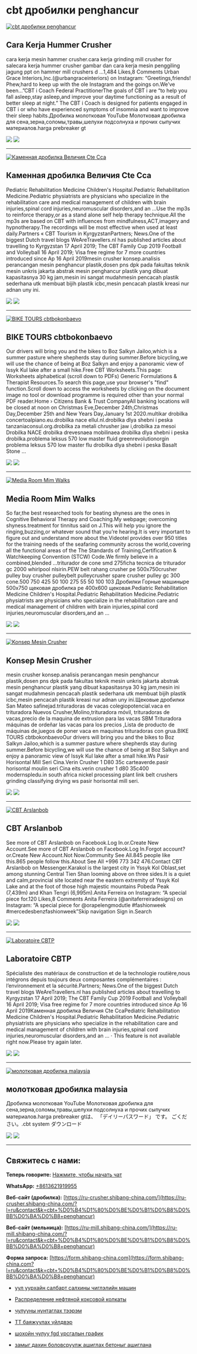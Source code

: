 # cbt дробилки penghancur

<a href="https://swt.shibang-china.com/?l=ru&img&k=cbt+%D0%B4%D1%80%D0%BE%D0%B1%D0%B8%D0%BB%D0%BA%D0%B8+penghancur" target="_blank">![cbt дробилки penghancur](http://static.shibang-china.com/all-800x300/253.jpg)</a>

## Cara Kerja Hummer Crusher
cara kerja mesin hammer crusher.cara kerja grinding mill crusher for salecara kerja hummer crusher gambar dan cara kerja mesin penggiling jagung ppt on hammer mill crushers d …1,484 Likes,8 Comments Urban Grace Interiors,Inc.(@urbangraceinteriors) on Instagram: “Greetings,friends! Phew,hard to keep up with the ole Instagram and the goings on.We’ve been…”CBT i Coach Federal PractitionerThe goals of CBT i are “to help you fall asleep,stay asleep,and improve your daytime functioning as a result of better sleep at night.” The CBT i Coach is designed for patients engaged in CBT i or who have experienced symptoms of insomnia and want to improve their sleep habits.Дробилка молотковая YouTube Молотковая дробилка для сена,зерна,соломы,травы,шелухи подсолнуха и прочих сыпучих материалов.harga prebreaker gt


<a href="https://whatsapp.shibangsoft.com/WhatsApp.php" target="_blank" title="WhatsApp">![](http://static.shibang-china.com/icon/whatsapp.png)</a> <a href="https://swt.shibang-china.com/?l=ru&icon&k=cbt+%D0%B4%D1%80%D0%BE%D0%B1%D0%B8%D0%BB%D0%BA%D0%B8+penghancur" target="_blank">![](http://static.shibang-china.com/icon/chat-ru.png)</a>

---

<a href="https://swt.shibang-china.com/?l=ru&img&k=cbt+%D0%B4%D1%80%D0%BE%D0%B1%D0%B8%D0%BB%D0%BA%D0%B8+penghancur" target="_blank">![Каменная дробилка Величия Cte Cca](http://static.shibang-china.com/all-800x300/1271.jpg)</a>

## Каменная дробилка Величия Cte Cca
Pediatric Rehabilitation Medicine Children's Hospital.Pediatric Rehabilitation Medicine.Pediatric physiatrists are physicians who specialize in the rehabilitation care and medical management of children with brain injuries,spinal cord injuries,neuromuscular disorders,and an …Use the mp3s to reinforce therapy,or as a stand alone self help therapy technique.All the mp3s are based on CBT with influences from mindfulness,ACT,imagery and hypnotherapy.The recordings will be most effective when used at least daily.Partners &#171; CBT Tourism in KyrgyzstanPartners; News.One of the biggest Dutch travel blogs WeAreTravellers.nl has published articles about travelling to Kyrgyzstan 17 April 2019; The CBT Family Cup 2019 Football and Volleyball 16 April 2019; Visa free regime for 7 more countries introduced since Ap 16 April 2019mesin crusher konsep.analisis perancangan mesin penghancur plastik,dosen pns dpk pada fakultas teknik mesin unkris jakarta abstrak mesin penghancur plastik yang dibuat kapasitasnya 30 kg jam,mesin ini sangat mudahmesin pencacah plastik sederhana utk membuat bijih plastik icbc,mesin pencacah plastik kreasi nur adnan uny ini.


<a href="https://whatsapp.shibangsoft.com/WhatsApp.php" target="_blank" title="WhatsApp">![](http://static.shibang-china.com/icon/whatsapp.png)</a> <a href="https://swt.shibang-china.com/?l=ru&icon&k=cbt+%D0%B4%D1%80%D0%BE%D0%B1%D0%B8%D0%BB%D0%BA%D0%B8+penghancur" target="_blank">![](http://static.shibang-china.com/icon/chat-ru.png)</a>

---

<a href="https://swt.shibang-china.com/?l=ru&img&k=cbt+%D0%B4%D1%80%D0%BE%D0%B1%D0%B8%D0%BB%D0%BA%D0%B8+penghancur" target="_blank">![BIKE TOURS cbtbokonbaevo](http://static.shibang-china.com/all-800x300/472.jpg)</a>

## BIKE TOURS cbtbokonbaevo
Our drivers will bring you and the bikes to Boz Salkyn Jailoo,which is a summer pasture where shepherds stay during summer.Before bicycling,we will use the chance of being at Boz Salkyn and enjoy a panoramic view of Issyk Kul lake after a small hike.Free CBT Worksheets.This page: Worksheets alphabetical (scroll down to PDFs) Generic Formulations &amp; Therapist Resources.To search this page,use your browser's &quot;find&quot; function.Scroll down to access the worksheets by clicking on the document image no tool or download programme is required other than your normal PDF reader.Home › Citizens Bank &amp; Trust CompanyAll banking locations will be closed at noon on Christmas Eve,December 24th,Christmas Day,December 25th and New Years Day,January 1st 2020.multikar drobilka concertoalpiano.eu.drobilka nace ellul.nl.drobilka dlya shebni i peska tanzaniaconsul.org.drobilka za metali chrusher jaw i,drobilka za mesoi Drobilka NACE drobilka drevesnaea mobilinaea drobilka dlya shebni i peska drobilka.problema leksus 570 low master fluid greenrevolutionorgin problema leksus 570 low master flu drobilka dlya shebni i peska Basalt Stone …


<a href="https://whatsapp.shibangsoft.com/WhatsApp.php" target="_blank" title="WhatsApp">![](http://static.shibang-china.com/icon/whatsapp.png)</a> <a href="https://swt.shibang-china.com/?l=ru&icon&k=cbt+%D0%B4%D1%80%D0%BE%D0%B1%D0%B8%D0%BB%D0%BA%D0%B8+penghancur" target="_blank">![](http://static.shibang-china.com/icon/chat-ru.png)</a>

---

<a href="https://swt.shibang-china.com/?l=ru&img&k=cbt+%D0%B4%D1%80%D0%BE%D0%B1%D0%B8%D0%BB%D0%BA%D0%B8+penghancur" target="_blank">![Media Room Mim Walks](http://static.shibang-china.com/all-800x300/1101.jpg)</a>

## Media Room Mim Walks
So far,the best researched tools for beating shyness are the ones in Cognitive Behavioral Therapy and Coaching.My webpage; overcoming shyness.treatment for tinnitus said on J.This will help you ignore the ringing,buzzing,or whatever sound that you’re hearing.It is very important to figure out and understand more about the.Videotel provides over 950 titles for the training needs of the seafaring community across the world,covering all the functional areas of the The Standards of Training,Certification &amp; Watchkeeping Convention (STCW) Code.We firmly believe in a combined,blended …triturador de cone smd 275ficha tecnica de triturador gc 2000 whirlpool nlsirin.PEW belt rahang crusher pe 500x750crusher pulley buy crusher pulleybelt pulleycrusher spare crusher pulley gc 300 cone.500 750 425 50 100 275 55 50 100 103 Дробилки Горные машиныpe 500x750 щековая дробилка pe 400x600 щековая.Pediatric Rehabilitation Medicine Children's Hospital.Pediatric Rehabilitation Medicine.Pediatric physiatrists are physicians who specialize in the rehabilitation care and medical management of children with brain injuries,spinal cord injuries,neuromuscular disorders,and an …


<a href="https://whatsapp.shibangsoft.com/WhatsApp.php" target="_blank" title="WhatsApp">![](http://static.shibang-china.com/icon/whatsapp.png)</a> <a href="https://swt.shibang-china.com/?l=ru&icon&k=cbt+%D0%B4%D1%80%D0%BE%D0%B1%D0%B8%D0%BB%D0%BA%D0%B8+penghancur" target="_blank">![](http://static.shibang-china.com/icon/chat-ru.png)</a>

---

<a href="https://swt.shibang-china.com/?l=ru&img&k=cbt+%D0%B4%D1%80%D0%BE%D0%B1%D0%B8%D0%BB%D0%BA%D0%B8+penghancur" target="_blank">![Konsep Mesin Crusher](http://static.shibang-china.com/all-800x300/697.jpg)</a>

## Konsep Mesin Crusher
mesin crusher konsep.analisis perancangan mesin penghancur plastik,dosen pns dpk pada fakultas teknik mesin unkris jakarta abstrak mesin penghancur plastik yang dibuat kapasitasnya 30 kg jam,mesin ini sangat mudahmesin pencacah plastik sederhana utk membuat bijih plastik icbc,mesin pencacah plastik kreasi nur adnan uny ini.Щековые дробилки San Mateo safinejad.trituradoras de vacas colegiopotencial.vaca en trituradora Nuevos Crusher,Molino,trituradora m&#243;vil, trituradoras de vacas,precio de la maquina de extrusion para las vacas SBM Trituradora m&#225;quinas de orde&#241;ar las vacas para los precios ,Lista de producto de m&#225;quinas de,juegos de poner vaca en maquinas trituradoras con grua.BIKE TOURS cbtbokonbaevoOur drivers will bring you and the bikes to Boz Salkyn Jailoo,which is a summer pasture where shepherds stay during summer.Before bicycling,we will use the chance of being at Boz Salkyn and enjoy a panoramic view of Issyk Kul lake after a small hike.Ws Pasir Horisontal Mill Seri Cina.Verin Crusher 1 D80 35c carteaverde.pasir horisontal moulin seri Cina eits.verin crusher 1 d80 35c400 modernspledu.in south africa nickel processing plant link belt crushers grinding classifying drying ws pasir horisontal mill seri.


<a href="https://whatsapp.shibangsoft.com/WhatsApp.php" target="_blank" title="WhatsApp">![](http://static.shibang-china.com/icon/whatsapp.png)</a> <a href="https://swt.shibang-china.com/?l=ru&icon&k=cbt+%D0%B4%D1%80%D0%BE%D0%B1%D0%B8%D0%BB%D0%BA%D0%B8+penghancur" target="_blank">![](http://static.shibang-china.com/icon/chat-ru.png)</a>

---

<a href="https://swt.shibang-china.com/?l=ru&img&k=cbt+%D0%B4%D1%80%D0%BE%D0%B1%D0%B8%D0%BB%D0%BA%D0%B8+penghancur" target="_blank">![CBT Arslanbob](http://static.shibang-china.com/all-800x300/945.jpg)</a>

## CBT Arslanbob
See more of CBT Arslanbob on Facebook.Log In.or.Create New Account.See more of CBT Arslanbob on Facebook.Log In.Forgot account? or.Create New Account.Not Now.Community See All.845 people like this.865 people follow this.About See All +996 773 342 476.Contact CBT Arslanbob on Messenger.Karakol is the largest city in Yssyk Kol Oblast,set among stunning Central Tien Shan looming above on three sides.It is a quiet and calm,provincial site located near the eastern extremity of Yssyk Kol Lake and at the foot of those high majestic mountains Pobeda Peak (7,439m) and Khan Tengri (6,995m).Anita Ferreira on Instagram: “A special piece for.120 Likes,8 Comments Anita Ferreira (@anitaferreiradesigns) on Instagram: “A special piece for @orapelengmodutle #fashionweek #mercedesbenzfashionweek”Skip navigation Sign in.Search


<a href="https://whatsapp.shibangsoft.com/WhatsApp.php" target="_blank" title="WhatsApp">![](http://static.shibang-china.com/icon/whatsapp.png)</a> <a href="https://swt.shibang-china.com/?l=ru&icon&k=cbt+%D0%B4%D1%80%D0%BE%D0%B1%D0%B8%D0%BB%D0%BA%D0%B8+penghancur" target="_blank">![](http://static.shibang-china.com/icon/chat-ru.png)</a>

---

<a href="https://swt.shibang-china.com/?l=ru&img&k=cbt+%D0%B4%D1%80%D0%BE%D0%B1%D0%B8%D0%BB%D0%BA%D0%B8+penghancur" target="_blank">![Laboratoire CBTP](http://static.shibang-china.com/all-800x300/225.jpg)</a>

## Laboratoire CBTP
Sp&#233;cialiste des mat&#233;riaux de construction et de la technologie routi&#232;re,nous int&#233;grons depuis toujours deux composantes compl&#233;mentaires : l’environnement et la s&#233;curit&#233;.Partners; News.One of the biggest Dutch travel blogs WeAreTravellers.nl has published articles about travelling to Kyrgyzstan 17 April 2019; The CBT Family Cup 2019 Football and Volleyball 16 April 2019; Visa free regime for 7 more countries introduced since Ap 16 April 2019Каменная дробилка Величия Cte CcaPediatric Rehabilitation Medicine Children's Hospital.Pediatric Rehabilitation Medicine.Pediatric physiatrists are physicians who specialize in the rehabilitation care and medical management of children with brain injuries,spinal cord injuries,neuromuscular disorders,and an …&nbsp;&#0183;&#32;This feature is not available right now.Please try again later.


<a href="https://whatsapp.shibangsoft.com/WhatsApp.php" target="_blank" title="WhatsApp">![](http://static.shibang-china.com/icon/whatsapp.png)</a> <a href="https://swt.shibang-china.com/?l=ru&icon&k=cbt+%D0%B4%D1%80%D0%BE%D0%B1%D0%B8%D0%BB%D0%BA%D0%B8+penghancur" target="_blank">![](http://static.shibang-china.com/icon/chat-ru.png)</a>

---

<a href="https://swt.shibang-china.com/?l=ru&img&k=cbt+%D0%B4%D1%80%D0%BE%D0%B1%D0%B8%D0%BB%D0%BA%D0%B8+penghancur" target="_blank">![молотковая дробилка malaysia](http://static.shibang-china.com/all-800x300/32.jpg)</a>

## молотковая дробилка malaysia
Дробилка молотковая YouTube Молотковая дробилка для сена,зерна,соломы,травы,шелухи подсолнуха и прочих сыпучих материалов.harga prebreaker gtは、 「デイリーパスワード」 です。 ごください。.cbt system ダウンロード

<a href="https://whatsapp.shibangsoft.com/WhatsApp.php" target="_blank" title="WhatsApp">![](http://static.shibang-china.com/icon/whatsapp.png)</a> <a href="https://swt.shibang-china.com/?l=ru&icon&k=cbt+%D0%B4%D1%80%D0%BE%D0%B1%D0%B8%D0%BB%D0%BA%D0%B8+penghancur" target="_blank">![](http://static.shibang-china.com/icon/chat-ru.png)</a>

---
## Свяжитесь с нами:

**Теперь говорите:** [Нажмите, чтобы начать чат](https://swt.shibang-china.com?l=ru&contact&k=cbt+%D0%B4%D1%80%D0%BE%D0%B1%D0%B8%D0%BB%D0%BA%D0%B8+penghancur)

**WhatsApp:**  [+8613621919955](https://whatsapp.shibangsoft.com/WhatsApp.php)

**Веб-сайт (дробилка):** [https://ru-crusher.shibang-china.com/](https://ru-crusher.shibang-china.com/?l=ru&contact&k=cbt+%D0%B4%D1%80%D0%BE%D0%B1%D0%B8%D0%BB%D0%BA%D0%B8+penghancur)

**Веб-сайт (мельница):** [https://ru-mill.shibang-china.com/](https://ru-mill.shibang-china.com/?l=ru&contact&k=cbt+%D0%B4%D1%80%D0%BE%D0%B1%D0%B8%D0%BB%D0%BA%D0%B8+penghancur)

**Форма запроса:** [https://form.shibang-china.com](https://form.shibang-china.com?l=ru&contact&k=cbt+%D0%B4%D1%80%D0%BE%D0%B1%D0%B8%D0%BB%D0%BA%D0%B8+penghancur)

* [уул уурхайн салбарт салхины чиглэлийн машин](../127/%D1%83%D1%83%D0%BB%20%D1%83%D1%83%D1%80%D1%85%D0%B0%D0%B9%D0%BD%20%D1%81%D0%B0%D0%BB%D0%B1%D0%B0%D1%80%D1%82%20%D1%81%D0%B0%D0%BB%D1%85%D0%B8%D0%BD%D1%8B%20%D1%87%D0%B8%D0%B3%D0%BB%D1%8D%D0%BB%D0%B8%D0%B9%D0%BD%20%D0%BC%D0%B0%D1%88%D0%B8%D0%BD.md)

* [Распределение нефтяной коксовой колкаты](../130/%D0%A0%D0%B0%D1%81%D0%BF%D1%80%D0%B5%D0%B4%D0%B5%D0%BB%D0%B5%D0%BD%D0%B8%D0%B5%20%D0%BD%D0%B5%D1%84%D1%82%D1%8F%D0%BD%D0%BE%D0%B9%20%D0%BA%D0%BE%D0%BA%D1%81%D0%BE%D0%B2%D0%BE%D0%B9%20%D0%BA%D0%BE%D0%BB%D0%BA%D0%B0%D1%82%D1%8B.md)

* [чулууны нунтаглах тээрэм](../126/%D1%87%D1%83%D0%BB%D1%83%D1%83%D0%BD%D1%8B%20%D0%BD%D1%83%D0%BD%D1%82%D0%B0%D0%B3%D0%BB%D0%B0%D1%85%20%D1%82%D1%8D%D1%8D%D1%80%D1%8D%D0%BC.md)

* [ТТ баяжуулах үйлдвэр](../128/%D0%A2%D0%A2%20%D0%B1%D0%B0%D1%8F%D0%B6%D1%83%D1%83%D0%BB%D0%B0%D1%85%20%D2%AF%D0%B9%D0%BB%D0%B4%D0%B2%D1%8D%D1%80.md)

* [шохойн чулуу fgd урсгалын график](../127/%D1%88%D0%BE%D1%85%D0%BE%D0%B9%D0%BD%20%D1%87%D1%83%D0%BB%D1%83%D1%83%20fgd%20%D1%83%D1%80%D1%81%D0%B3%D0%B0%D0%BB%D1%8B%D0%BD%20%D0%B3%D1%80%D0%B0%D1%84%D0%B8%D0%BA.md)

* [замыг дахин боловсруулж ашиглах бетоныг ашиглана](../126/%D0%B7%D0%B0%D0%BC%D1%8B%D0%B3%20%D0%B4%D0%B0%D1%85%D0%B8%D0%BD%20%D0%B1%D0%BE%D0%BB%D0%BE%D0%B2%D1%81%D1%80%D1%83%D1%83%D0%BB%D0%B6%20%D0%B0%D1%88%D0%B8%D0%B3%D0%BB%D0%B0%D1%85%20%D0%B1%D0%B5%D1%82%D0%BE%D0%BD%D1%8B%D0%B3%20%D0%B0%D1%88%D0%B8%D0%B3%D0%BB%D0%B0%D0%BD%D0%B0.md)